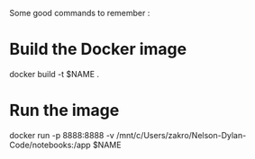 Some good commands to remember :

# Build the Docker image
docker build -t $NAME .

# Run the image 
docker run -p 8888:8888 -v /mnt/c/Users/zakro/Nelson-Dylan-Code/notebooks:/app $NAME

